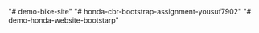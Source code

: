 "# demo-bike-site" 
"# honda-cbr-bootstrap-assignment-yousuf7902" 
"# demo-honda-website-bootstarp" 

